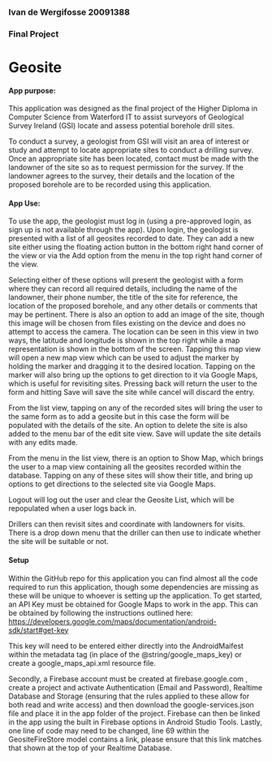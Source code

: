 ### Ivan de Wergifosse 20091388

### Final Project

# Geosite

#### App purpose:

This application was designed as the final project of the Higher Diploma in Computer Science from Waterford IT
to assist surveyors of Geological Survey Ireland (GSI) locate and assess potential borehole drill sites.

To conduct a survey, a geologist from GSI will visit an area of interest or study and attempt to locate appropriate sites to conduct a drilling survey.
Once an appropriate site has been located, contact must be made with the landowner of the site so as to request permission for the survey.
If the landowner agrees to the survey, their details and the location of the proposed borehole are to be recorded using this application.

#### App Use:

To use the app, the geologist must log in (using a pre-approved login, as sign up is not available through the app). 
Upon login, the geologist is presented with a list of all geosites recorded to date. They can add a new site either using 
the floating action button in the bottom right hand corner of the view or via the Add option from the menu in the top right hand corner of the view.

Selecting either of these options will present the geologist with a form where they can record all required details, including the name of the
landowner, their phone number, the title of the site for reference, the location of the proposed borehole, and any other details or comments that
may be pertinent. There is also an option to add an image of the site, though this image will be chosen from files existing on the device and does
no attempt to access the camera. The location can be seen in this view in two ways, the latitude and longitude is shown in the top right while a map
representation is shown in the bottom of the screen. Tapping this map view will open a new map view which can be used to adjust the marker by 
holding the marker and dragging it to the desired location. Tapping on the marker will also bring up the options to get direction to it via Google
Maps, which is useful for revisiting sites. Pressing back will return the user to the form and hitting Save will save the site while cancel will
discard the entry.

From the list view, tapping on any of the recorded sites will bring the user to the same form as to add a geosite but in this case the form will be
populated with the details of the site. An option to delete the site is also added to the menu bar of the edit site view. Save will update the site
details with any edits made.

From the menu in the list view, there is an option to Show Map, which brings the user to a map view containing all the geosites recorded within the
database. Tapping on any of these sites will show their title, and bring up options to get directions to the selected site via Google Maps.

Logout will log out the user and clear the Geosite List, which will be repopulated when a user logs back in.

Drillers can then revisit sites and coordinate with landowners for visits. There is a drop down menu that the driller can then use to indicate whether
the site will be suitable or not.

#### Setup

Within the GitHub repo for this application you can find almost all the code required to run this application, though some dependencies are missing as
these will be unique to whoever is setting up the application. To get started, an API Key must be obtained for Google Maps to work in the app. This
can be obtained by following the instructions outlined here: https://developers.google.com/maps/documentation/android-sdk/start#get-key

This key will need to be entered either directly into the AndroidMaifest within the metadata tag (in place of the @string/google_maps_key) or create
a google_maps_api.xml resource file.

Secondly, a Firebase account must be created at firebase.google.com , create a project and activate Authentication (Email and Password), Realtime Database
and Storage (ensuring that the rules applied to these allow for both read and write access) and then download the google-services.json file and place it in
the app folder of the project. Firebase can then be linked in the app using the built in Firebase options in Android Studio Tools. Lastly, one line of code
may need to be changed, line 69 within the GeositeFireStore model contains a link, please ensure that this link matches that shown at the top of your Realtime
Database.